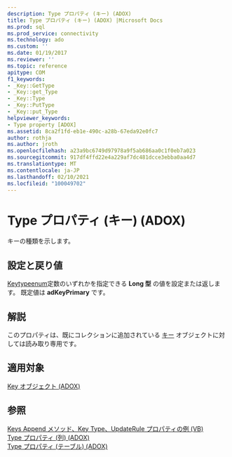 ```yaml
---
description: Type プロパティ (キー) (ADOX)
title: Type プロパティ (キー) (ADOX) |Microsoft Docs
ms.prod: sql
ms.prod_service: connectivity
ms.technology: ado
ms.custom: ''
ms.date: 01/19/2017
ms.reviewer: ''
ms.topic: reference
apitype: COM
f1_keywords:
- _Key::GetType
- _Key::get_Type
- _Key::Type
- _Key::PutType
- _Key::put_Type
helpviewer_keywords:
- Type property [ADOX]
ms.assetid: 8ca2f1fd-eb1e-490c-a28b-67eda92e0fc7
author: rothja
ms.author: jroth
ms.openlocfilehash: a23a9bc6749d97978a9f5ab686aa0c1f0eb7a023
ms.sourcegitcommit: 917df4ffd22e4a229af7dc481dcce3ebba0aa4d7
ms.translationtype: MT
ms.contentlocale: ja-JP
ms.lasthandoff: 02/10/2021
ms.locfileid: "100049702"
---
```

# <a name="type-property-key-adox"></a>Type プロパティ (キー) (ADOX)
キーの種類を示します。  
  
## <a name="settings-and-return-values"></a>設定と戻り値  
 [Keytypeenum](./keytypeenum.md)定数のいずれかを指定できる **Long 型** の値を設定または返します。 既定値は **adKeyPrimary** です。  
  
## <a name="remarks"></a>解説  
 このプロパティは、既にコレクションに追加されている [キー](./key-object-adox.md) オブジェクトに対しては読み取り専用です。  
  
## <a name="applies-to"></a>適用対象  
 [Key オブジェクト (ADOX)](./key-object-adox.md)  
  
## <a name="see-also"></a>参照  
 [Keys Append メソッド、Key Type、UpdateRule プロパティの例 (VB)](./keys-append-method-key-type-relatedcolumn-relatedtable-example-vb.md)   
 [Type プロパティ (列) (ADOX)](./type-property-column-adox.md)   
 [Type プロパティ (テーブル) (ADOX)](./type-property-table-adox.md)